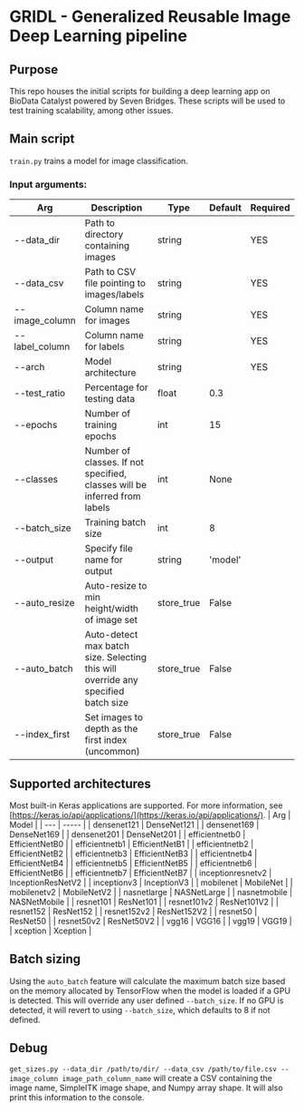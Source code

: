 # GRIDL - Generalized Reusable Image Deep Learning pipeline

## Purpose
This repo houses the initial scripts for building a deep learning app on BioData Catalyst powered by Seven Bridges. These scripts will be used to test training scalability, among other issues.

## Main script
`train.py` trains a model for image classification.
### Input arguments:
| Arg | Description | Type | Default | Required |
| --- | ----------- | ---- | ------ | -------- |
| --data_dir | Path to directory containing images | string |  | YES |
| --data_csv | Path to CSV file pointing to images/labels | string |  | YES |
| --image_column | Column name for images | string |  | YES |
| --label_column | Column name for labels | string |  | YES |
| --arch | Model architecture | string |  | YES |
| --test_ratio | Percentage for testing data | float | 0.3 |   |
| --epochs | Number of training epochs | int | 15 |   |
| --classes | Number of classes. If not specified, classes will be inferred from labels | int | None |   |
| --batch_size | Training batch size | int | 8 |   |
| --output | Specify file name for output | string | 'model' |   |
| --auto_resize | Auto-resize to min height/width of image set | store_true | False |   |
| --auto_batch | Auto-detect max batch size. Selecting this will override any specified batch size | store_true | False |   |
| --index_first | Set images to depth as the first index (uncommon) | store_true | False |   |

## Supported architectures
Most built-in Keras applications are supported. For more information, see [https://keras.io/api/applications/](https://keras.io/api/applications/).
| Arg | Model |
| --- | ----- |
| densenet121 | DenseNet121 |
| densenet169 | DenseNet169 |
| densenet201 | DenseNet201 |
| efficientnetb0 | EfficientNetB0 |
| efficientnetb1 | EfficientNetB1 |
| efficientnetb2 | EfficientNetB2 |
| efficientnetb3 | EfficientNetB3 |
| efficientnetb4 | EfficientNetB4 |
| efficientnetb5 | EfficientNetB5 |
| efficientnetb6 | EfficientNetB6 |
| efficientnetb7 | EfficientNetB7 |
| inceptionresnetv2 | InceptionResNetV2 |
| inceptionv3 | InceptionV3 |
| mobilenet | MobileNet |
| mobilenetv2 | MobileNetV2 |
| nasnetlarge | NASNetLarge |
| nasnetmobile | NASNetMobile |
| resnet101 | ResNet101 |
| resnet101v2 | ResNet101V2 |
| resnet152 | ResNet152 |
| resnet152v2 | ResNet152V2 |
| resnet50 | ResNet50 |
| resnet50v2 | ResNet50V2 |
| vgg16 | VGG16 |
| vgg19 | VGG19 |
| xception | Xception |

## Batch sizing
Using the `auto_batch` feature will calculate the maximum batch size based on the memory allocated by TensorFlow when the model is loaded
if a GPU is detected. This will override any user defined `--batch_size`. If no GPU is detected, it will revert to using `--batch_size`,
which defaults to 8 if not defined.

## Debug
`get_sizes.py --data_dir /path/to/dir/ --data_csv /path/to/file.csv --image_column image_path_column_name` will create a CSV containing the image name, SimpleITK image shape, and Numpy array shape. It will also print this information to the console.
